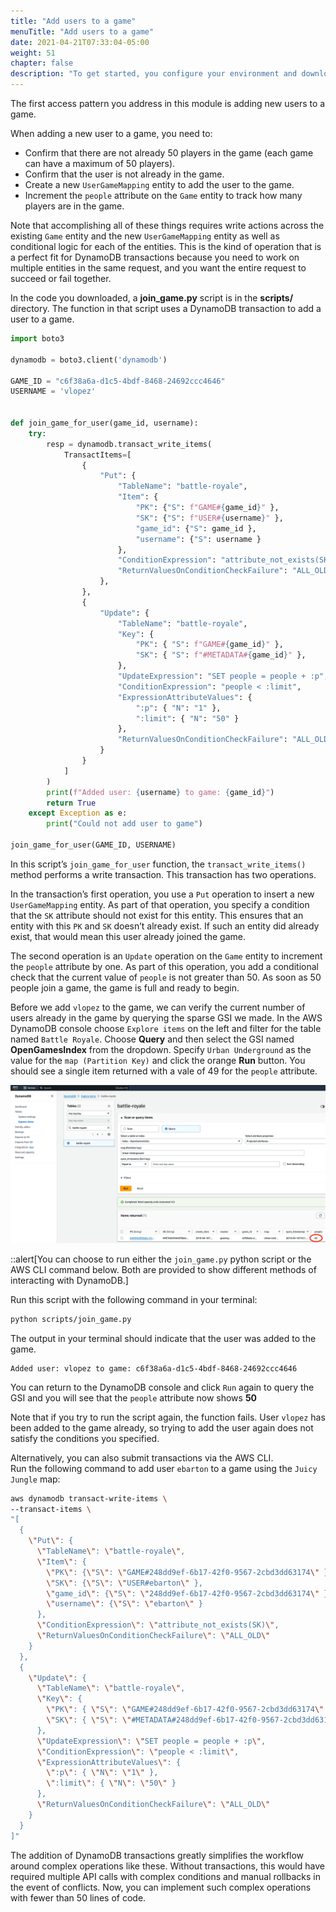 ```yaml
---
title: "Add users to a game"
menuTitle: "Add users to a game"
date: 2021-04-21T07:33:04-05:00
weight: 51
chapter: false
description: "To get started, you configure your environment and download code that you use during the lab."
---
```


The first access pattern you address in this module is adding new users to a game. 

When adding a new user to a game, you need to:
- Confirm that there are not already 50 players in the game (each game can have a maximum of 50 players).
- Confirm that the user is not already in the game.
- Create a new `UserGameMapping` entity to add the user to the game.
- Increment the `people` attribute on the `Game` entity to track how many players are in the game.
 
Note that accomplishing all of these things requires write actions across the existing `Game` entity and the new `UserGameMapping` entity as well as conditional logic for each of the entities. This is the kind of operation that is a perfect fit for DynamoDB transactions because you need to work on multiple entities in the same request, and you want the entire request to succeed or fail together.

In the code you downloaded, a **join_game.py** script is in the **scripts/** directory. The function in that script uses a DynamoDB transaction to add a user to a game.

```python
import boto3

dynamodb = boto3.client('dynamodb')

GAME_ID = "c6f38a6a-d1c5-4bdf-8468-24692ccc4646"
USERNAME = 'vlopez'


def join_game_for_user(game_id, username):
    try:
        resp = dynamodb.transact_write_items(
            TransactItems=[
                {
                    "Put": {
                        "TableName": "battle-royale",
                        "Item": {
                            "PK": {"S": f"GAME#{game_id}" },
                            "SK": {"S": f"USER#{username}" },
                            "game_id": {"S": game_id },
                            "username": {"S": username }
                        },
                        "ConditionExpression": "attribute_not_exists(SK)",
                        "ReturnValuesOnConditionCheckFailure": "ALL_OLD"
                    },
                },
                {
                    "Update": {
                        "TableName": "battle-royale",
                        "Key": {
                            "PK": { "S": f"GAME#{game_id}" },
                            "SK": { "S": f"#METADATA#{game_id}" },
                        },
                        "UpdateExpression": "SET people = people + :p",
                        "ConditionExpression": "people < :limit",
                        "ExpressionAttributeValues": {
                            ":p": { "N": "1" },
                            ":limit": { "N": "50" }
                        },
                        "ReturnValuesOnConditionCheckFailure": "ALL_OLD"
                    }
                }
            ]
        )
        print(f"Added user: {username} to game: {game_id}")
        return True
    except Exception as e:
        print("Could not add user to game")

join_game_for_user(GAME_ID, USERNAME)
```

In this script’s `join_game_for_user` function, the `transact_write_items()` method performs a write transaction. This transaction has two operations.

In the transaction’s first operation, you use a `Put` operation to insert a new `UserGameMapping` entity. As part of that operation, you specify a condition that the `SK` attribute should not exist for this entity. This ensures that an entity with this `PK` and `SK` doesn’t already exist. If such an entity did already exist, that would mean this user already joined the game.

The second operation is an `Update` operation on the `Game` entity to increment the `people` attribute by one. As part of this operation, you add a conditional check that the current value of `people` is not greater than 50. As soon as 50 people join a game, the game is full and ready to begin.

Before we add `vlopez` to the game, we can verify the current number of users already in the game by querying the sparse GSI we made. In the AWS DynamoDB console choose `Explore items` on the left and filter for the table named `Battle Royale`. Choose **Query** and then select the GSI named **OpenGamesIndex** from the dropdown. Specify `Urban Underground` as the value for the `map (Partition Key)` and click the orange **Run** button. You should see a single item returned with a vale of 49 for the `people` attribute.

![Query a sparse GSI index from the DynamoDB console](/static/images/game-player-data/join-games/aws-console-dynamodb-gsi-query-opengamesindex.png)

::alert[You can choose to run either the `join_game.py` python script or the AWS CLI command below. Both are provided to show different methods of interacting with DynamoDB.]

Run this script with the following command in your terminal:

```sh
python scripts/join_game.py
```

The output in your terminal should indicate that the user was added to the game.

```text
Added user: vlopez to game: c6f38a6a-d1c5-4bdf-8468-24692ccc4646
```

You can return to the DynamoDB console and click `Run` again to query the GSI and you will see that the `people` attribute now shows **50**

Note that if you try to run the script again, the function fails. User `vlopez` has been added to the game already, so trying to add the user again does not satisfy the conditions you specified.

Alternatively, you can also submit transactions via the AWS CLI.  
Run the following command to add user `ebarton` to a game using the `Juicy Jungle` map:  

```sh
aws dynamodb transact-write-items \
--transact-items \
"[
  {
    \"Put\": {
      \"TableName\": \"battle-royale\",
      \"Item\": {
        \"PK\": {\"S\": \"GAME#248dd9ef-6b17-42f0-9567-2cbd3dd63174\" },
        \"SK\": {\"S\": \"USER#ebarton\" },
        \"game_id\": {\"S\": \"248dd9ef-6b17-42f0-9567-2cbd3dd63174\" },
        \"username\": {\"S\": \"ebarton\" }
      },
      \"ConditionExpression\": \"attribute_not_exists(SK)\",
      \"ReturnValuesOnConditionCheckFailure\": \"ALL_OLD\"
    }
  },
  {
    \"Update\": {
      \"TableName\": \"battle-royale\",
      \"Key\": {
        \"PK\": { \"S\": \"GAME#248dd9ef-6b17-42f0-9567-2cbd3dd63174\" },
        \"SK\": { \"S\": \"#METADATA#248dd9ef-6b17-42f0-9567-2cbd3dd63174\" }
      },
      \"UpdateExpression\": \"SET people = people + :p\",
      \"ConditionExpression\": \"people < :limit\",
      \"ExpressionAttributeValues\": {
        \":p\": { \"N\": \"1\" },
        \":limit\": { \"N\": \"50\" }
      },
      \"ReturnValuesOnConditionCheckFailure\": \"ALL_OLD\"
    }
  }
]"
```

The addition of DynamoDB transactions greatly simplifies the workflow around complex operations like these. Without transactions, this would have required multiple API calls with complex conditions and manual rollbacks in the event of conflicts. Now, you can implement such complex operations with fewer than 50 lines of code.
